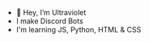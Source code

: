 - 👋 Hey, I’m Ultraviolet
- I make Discord Bots
- I'm learning JS, Python, HTML & CSS
<!---
InfraredStudio/InfraredStudio is a ✨ special ✨ repository because its `README.md` (this file) appears on your GitHub profile.
You can click the Preview link to take a look at your changes.
--->
